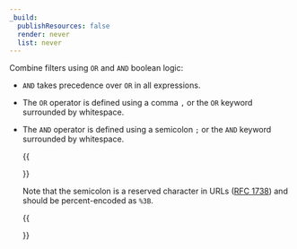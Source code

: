 ```yaml
---
_build:
  publishResources: false
  render: never
  list: never
---
```


Combine filters using `OR` and `AND` boolean logic:

- `AND` takes precedence over `OR` in all expressions.
- The `OR` operator is defined using a comma `,` or the `OR` keyword surrounded by whitespace.
- The `AND` operator is defined using a semicolon `;` or the `AND` keyword surrounded by whitespace.

  {{<Aside type="note">}}

  Note that the semicolon is a reserved character in URLs ([RFC 1738](https://www.rfc-editor.org/rfc/rfc1738)) and should be percent-encoded as `%3B`.

  {{</Aside>}}